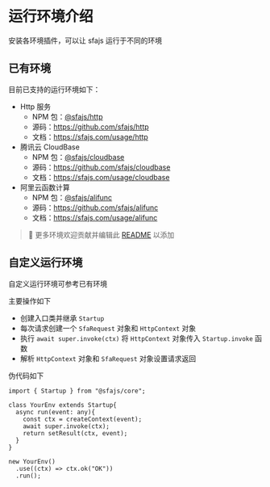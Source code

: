 # 运行环境介绍

安装各环境插件，可以让 sfajs 运行于不同的环境

## 已有环境

目前已支持的运行环境如下：

- Http 服务
  - NPM 包：[@sfajs/http](https://www.npmjs.com/package/@sfajs/http)
  - 源码：<https://github.com/sfajs/http>
  - 文档：<https://sfajs.com/usage/http>
- 腾讯云 CloudBase
  - NPM 包：[@sfajs/cloudbase](https://www.npmjs.com/package/@sfajs/cloudbase)
  - 源码：<https://github.com/sfajs/cloudbase>
  - 文档：<https://sfajs.com/usage/cloudbase>
- 阿里云函数计算
  - NPM 包：[@sfajs/alifunc](https://www.npmjs.com/package/@sfajs/alifunc)
  - 源码：<https://github.com/sfajs/alifunc>
  - 文档：<https://sfajs.com/usage/alifunc>

> 🎉 更多环境欢迎贡献并编辑此 [README](https://github.com/sfajs/website/edit/main/docs/usage/env.md) 以添加

## 自定义运行环境

自定义运行环境可参考已有环境

主要操作如下

- 创建入口类并继承 `Startup`
- 每次请求创建一个 `SfaRequest` 对象和 `HttpContext` 对象
- 执行 `await super.invoke(ctx)` 将 `HttpContext` 对象传入 `Startup.invoke` 函数
- 解析 `HttpContext` 对象和 `SfaRequest` 对象设置请求返回

伪代码如下

```TS
import { Startup } from "@sfajs/core";

class YourEnv extends Startup{
  async run(event: any){
    const ctx = createContext(event);
    await super.invoke(ctx);
    return setResult(ctx, event);
  }
}

new YourEnv()
  .use((ctx) => ctx.ok("OK"))
  .run();
```
